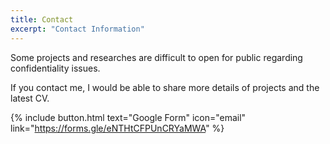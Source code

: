 ```yaml
---
title: Contact
excerpt: "Contact Information"
---
```

Some projects and researches are difficult to open for public regarding confidentiality issues.

If you contact me, I would be able to share more details of projects and the latest CV.

{% include button.html text="Google Form" icon="email" link="https://forms.gle/eNTHtCFPUnCRYaMWA" %}
